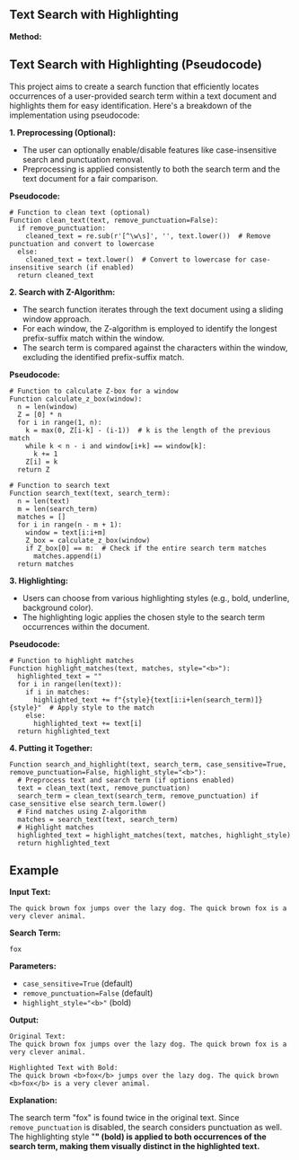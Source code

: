 ## Text Search with Highlighting 

**Method:**

## Text Search with Highlighting (Pseudocode)

This project aims to create a search function that efficiently locates occurrences of a user-provided search term within a text document and highlights them for easy identification. Here's a breakdown of the implementation using pseudocode:

**1. Preprocessing (Optional):**

* The user can optionally enable/disable features like case-insensitive search and punctuation removal.
* Preprocessing is applied consistently to both the search term and the text document for a fair comparison.

**Pseudocode:**

```
# Function to clean text (optional)
Function clean_text(text, remove_punctuation=False):
  if remove_punctuation:
    cleaned_text = re.sub(r'[^\w\s]', '', text.lower())  # Remove punctuation and convert to lowercase
  else:
    cleaned_text = text.lower()  # Convert to lowercase for case-insensitive search (if enabled)
  return cleaned_text
```

**2. Search with Z-Algorithm:**

* The search function iterates through the text document using a sliding window approach.
* For each window, the Z-algorithm is employed to identify the longest prefix-suffix match within the window.
* The search term is compared against the characters within the window, excluding the identified prefix-suffix match.

**Pseudocode:**

```
# Function to calculate Z-box for a window
Function calculate_z_box(window):
  n = len(window)
  Z = [0] * n
  for i in range(1, n):
    k = max(0, Z[i-k] - (i-1))  # k is the length of the previous match
    while k < n - i and window[i+k] == window[k]:
      k += 1
    Z[i] = k
  return Z

# Function to search text
Function search_text(text, search_term):
  n = len(text)
  m = len(search_term)
  matches = []
  for i in range(n - m + 1):
    window = text[i:i+m]
    Z_box = calculate_z_box(window)
    if Z_box[0] == m:  # Check if the entire search term matches
      matches.append(i)
  return matches
```

**3. Highlighting:**

* Users can choose from various highlighting styles (e.g., bold, underline, background color).
* The highlighting logic applies the chosen style to the search term occurrences within the document.

**Pseudocode:**

```
# Function to highlight matches
Function highlight_matches(text, matches, style="<b>"):
  highlighted_text = ""
  for i in range(len(text)):
    if i in matches:
      highlighted_text += f"{style}{text[i:i+len(search_term)]}{style}"  # Apply style to the match
    else:
      highlighted_text += text[i]
  return highlighted_text
```

**4. Putting it Together:**

```
Function search_and_highlight(text, search_term, case_sensitive=True, remove_punctuation=False, highlight_style="<b>"):
  # Preprocess text and search term (if options enabled)
  text = clean_text(text, remove_punctuation)
  search_term = clean_text(search_term, remove_punctuation) if case_sensitive else search_term.lower()
  # Find matches using Z-algorithm
  matches = search_text(text, search_term)
  # Highlight matches
  highlighted_text = highlight_matches(text, matches, highlight_style)
  return highlighted_text
```
## Example

**Input Text:**

```
The quick brown fox jumps over the lazy dog. The quick brown fox is a very clever animal.
```

**Search Term:**

```
fox
```

**Parameters:**

* `case_sensitive=True` (default)
* `remove_punctuation=False` (default)
* `highlight_style="<b>"` (bold)

**Output:**

```
Original Text:
The quick brown fox jumps over the lazy dog. The quick brown fox is a very clever animal.

Highlighted Text with Bold:
The quick brown <b>fox</b> jumps over the lazy dog. The quick brown <b>fox</b> is a very clever animal.
```

**Explanation:**

The search term "fox" is found twice in the original text. Since `remove_punctuation` is disabled, the search considers punctuation as well. The highlighting style "<b>" (bold) is applied to both occurrences of the search term, making them visually distinct in the highlighted text. 